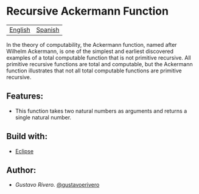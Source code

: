 # Recursive Ackermann Function

<table>
    <tr>
        <!-- Do not translate this table -->
        <td><a href="./README.md"> English </a></td>
        <td><a href="./README.ES.md"> Spanish </a></td>
    </tr>
</table>


In the theory of computability, the Ackermann function, named after Wilhelm Ackermann, is one of the simplest and earliest discovered examples of a total computable function that is not primitive recursive. All primitive recursive functions are total and computable, but the Ackermann function illustrates that not all total computable functions are primitive recursive.

## Features:

* This function takes two natural numbers as arguments and returns a single natural number.

## Build with:

* [Eclipse](https://www.eclipse.org/downloads/packages/release/2020-06/r/eclipse-ide-cc-developers)

## Author:

* *Gustavo Rivero.* [@gustavoerivero](https://github.com/gustavoerivero)


